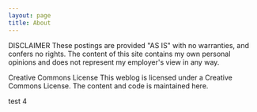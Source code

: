 ```yaml
---
layout: page
title: About
---
```


DISCLAIMER
These postings are provided "AS IS" with no warranties, and confers no rights. The content of this site contains my own personal opinions and does not represent my employer's view in any way.


Creative Commons License
This weblog is licensed under a Creative Commons License. The content and code is maintained here.

test 4